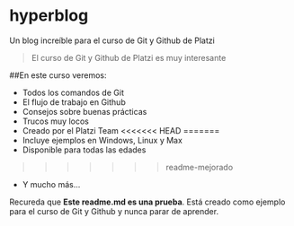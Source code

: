# hyperblog
Un blog increíble para el curso de Git y Github de Platzi
> El curso de Git y Github de Platzi es muy interesante

##En este curso veremos:
* Todos los comandos de Git
* El flujo de trabajo en Github
* Consejos sobre buenas prácticas
* Trucos muy locos
* Creado por el Platzi Team
<<<<<<< HEAD
=======
* Incluye ejemplos en Windows, Linux y Max
* Disponible para todas las edades
>>>>>>> readme-mejorado
* Y mucho más...

Recureda que **Este readme.md es una prueba**. Está creado como ejemplo para el curso de Git y Github y nunca parar de aprender.
